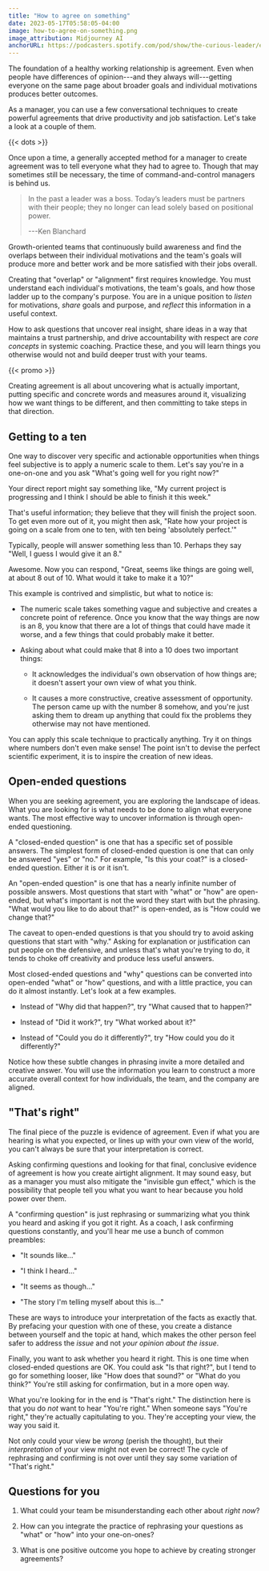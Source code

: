 ```yaml
---
title: "How to agree on something"
date: 2023-05-17T05:58:05-04:00
image: how-to-agree-on-something.png
image_attribution: Midjourney AI
anchorURL: https://podcasters.spotify.com/pod/show/the-curious-leader/embed/episodes/How-to-agree-on-something-e249sai
---
```


The foundation of a healthy working relationship is agreement. Even when people
have differences of opinion---and they always will---getting everyone on the
same page about broader goals and individual motivations produces better
outcomes.

As a manager, you can use a few conversational techniques to create powerful
agreements that drive productivity and job satisfaction. Let's take a look at a
couple of them.

<!--more-->
{{< dots >}}

Once upon a time, a generally accepted method for a manager to create agreement
was to tell everyone what they had to agree to. Though that may sometimes still
be necessary, the time of command-and-control managers is behind us.

> In the past a leader was a boss. Today’s leaders must be partners with their
> people; they no longer can lead solely based on positional power.
>
> ---Ken Blanchard

Growth-oriented teams that continuously build awareness and find the overlaps
between their individual motivations and the team's goals will produce more and
better work and be more satisfied with their jobs overall.

Creating that "overlap" or "alignment" first requires knowledge. You must
understand each individual's motivations, the team's goals, and how those ladder
up to the company's purpose. You are in a unique position to *listen* for
motivations, *share* goals and purpose, and *reflect* this information in
a useful context.

How to ask questions that uncover real insight, share ideas in a way that
maintains a trust partnership, and drive accountability with respect are *core
concepts* in systemic coaching. Practice these, and you will learn things you
otherwise would not and build deeper trust with your teams.

{{< promo >}}

Creating agreement is all about uncovering what is actually important, putting
specific and concrete words and measures around it, visualizing how we want
things to be different, and then committing to take steps in that direction.

## Getting to a ten

One way to discover very specific and actionable opportunities when things feel
subjective is to apply a numeric scale to them. Let's say you're in a one-on-one
and you ask "What's going well for you right now?"

Your direct report might say something like, "My current project is progressing
and I think I should be able to finish it this week."

That's useful information; they believe that they will finish the project soon.
To get even more out of it, you might then ask, "Rate how your project is going
on a scale from one to ten, with ten being 'absolutely perfect.'"

Typically, people will answer something less than 10. Perhaps they say "Well, I
guess I would give it an 8."

Awesome. Now you can respond, "Great, seems like things are going well, at about
8 out of 10. What would it take to make it a 10?"

This example is contrived and simplistic, but what to notice is:

  * The numeric scale takes something vague and subjective and creates a
    concrete point of reference. Once you know that the way things are now is an
    8, you know that there are a lot of things that could have made it worse,
    and a few things that could probably make it better.

  * Asking about what could make that 8 into a 10 does two important things:

    * It acknowledges the individual's own observation of how things are; it
      doesn't assert your own view of what you think.

    * It causes a more constructive, creative assessment of opportunity. The
      person came up with the number 8 somehow, and you're just asking them to
      dream up anything that could fix the problems they otherwise may not have
      mentioned.
      
You can apply this scale technique to practically anything. Try it on things
where numbers don't even make sense! The point isn't to devise the perfect
scientific experiment, it is to inspire the creation of new ideas.

## Open-ended questions

When you are seeking agreement, you are exploring the landscape of ideas. What
you are looking for is what needs to be done to align what everyone wants. The
most effective way to uncover information is through open-ended questioning.

A "closed-ended question" is one that has a specific set of possible answers. The
simplest form of closed-ended question is one that can only be answered "yes" or
"no." For example, "Is this your coat?" is a closed-ended question. Either it is
or it isn't.

An "open-ended question" is one that has a nearly infinite number of possible
answers. Most questions that start with "what" or "how" are open-ended, but
what's important is not the word they start with but the phrasing. "What would
you like to do about that?" is open-ended, as is "How could we change that?"

The caveat to open-ended questions is that you should try to avoid asking
questions that start with "why." Asking for explanation or justification can put
people on the defensive, and unless that's what you're trying to do, it tends to
choke off creativity and produce less useful answers.

Most closed-ended questions and "why" questions can be converted into open-ended
"what" or "how" questions, and with a little practice, you can do it almost
instantly. Let's look at a few examples.

  * Instead of "Why did that happen?", try "What caused that to happen?"

  * Instead of "Did it work?", try "What worked about it?"

  * Instead of "Could you do it differently?", try "How could you do it
    differently?"

Notice how these subtle changes in phrasing invite a more detailed and creative
answer. You will use the information you learn to construct a more accurate
overall context for how individuals, the team, and the company are aligned.

## "That's right"

The final piece of the puzzle is evidence of agreement. Even if what you are
hearing is what you expected, or lines up with your own view of the world, you
can't always be sure that your interpretation is correct.

Asking confirming questions and looking for that final, conclusive evidence of
agreement is how you create airtight alignment. It may sound easy, but as a
manager you must also mitigate the "invisible gun effect," which is the
possibility that people tell you what you want to hear because you hold power
over them.

A "confirming question" is just rephrasing or summarizing what you think you
heard and asking if you got it right. As a coach, I ask confirming questions
constantly, and you'll hear me use a bunch of common preambles:

  * "It sounds like..."

  * "I think I heard..."

  * "It seems as though..."

  * "The story I'm telling myself about this is..."

These are ways to introduce your interpretation of the facts as exactly that. By
prefacing your question with one of these, you create a distance between
yourself and the topic at hand, which makes the other person feel safer to
address the *issue* and not *your opinion about the issue*.

Finally, you want to ask whether you heard it right. This is one time when
closed-ended questions are OK. You could ask "Is that right?", but I tend to go
for something looser, like "How does that sound?" or "What do you think?" You're
still asking for confirmation, but in a more open way.

What you're looking for in the end is "That's right." The distinction here is
that you do *not* want to hear "You're right." When someone says "You're right,"
they're actually capitulating to you. They're accepting your view, the way you
said it.

Not only could your view be *wrong* (perish the thought), but their
*interpretation* of your view might not even be correct! The cycle of rephrasing
and confirming is not over until they say some variation of "That's right."

## Questions for you

1. What could your team be misunderstanding each other about *right now*?

2. How can you integrate the practice of rephrasing your questions as "what"
   or "how" into your one-on-ones?

3. What is one positive outcome you hope to achieve by creating stronger
   agreements?
